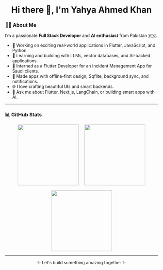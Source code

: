 <h1 align="center">Hi there 👋, I'm Yahya Ahmed Khan</h1>

### 👨‍💻 About Me

I’m a passionate **Full Stack Developer** and **AI enthusiast** from Pakistan 🇵🇰.

- 🔭 Working on exciting real-world applications in Flutter, JavaScript, and Python.
- 🧠 Learning and building with LLMs, vector databases, and AI-backed applications.
- 💼 Interned as a Flutter Developer for an Incident Management App for Saudi clients.
- 📱 Made apps with offline-first design, Sqflite, background sync, and notifications.
- 🌐 I love crafting beautiful UIs and smart backends.
- 💬 Ask me about Flutter, Next.js, LangChain, or building smart apps with AI.

---

### 📊 GitHub Stats

<p align="center">
  <img height="200" src="https://github-readme-stats.vercel.app/api?username=yahyaahmedkhan&show_icons=true&theme=radical" />
  &nbsp;&nbsp;&nbsp;
  <img height="200" src="https://github-readme-stats.vercel.app/api/top-langs/?username=yahyaahmedkhan&hide=jupyter%20notebook&layout=donut&theme=radical" />
  
</p>

<p align="center">
  <img height="200" src="https://github-readme-streak-stats.herokuapp.com?user=yahyaahmedkhan&theme=radical&background=000000" />
</p>

---

<p align="center">✨ Let's build something amazing together ✨</p>
